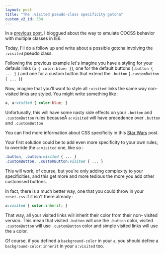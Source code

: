 ```yaml
---
layout: post
title: "The :visited pseudo-class specificity gotcha"
custom_v2_id: 334
---
```


In a [previous post](/blog/333:alternative-multiples-classes-ie6), I bloggued
about the way to emulate OOCSS behavior with multiple classes in IE6.

Today, I'll do a follow up and write about a possible gotcha involving the
`:visited` pseudo class.

Following the previous example let's imagine you have a styling for your
defauls links (`a { color:blue; }`), one for the default buttons (`.button {
... }` ) and one for a custom button that extend the `.button` (`.customButton
{ ... }`)

Now, imagine that you'll want to style all `:visited` links the same way non-
visited links are styled. You might write something like :

    
    
```css
a, a:visited { color:blue; }
```

Unfortunatly, this will have some nasty side effects on your `.button` and
`.customButton` rules becauseÂ `a:visited` will have precedence over `.button`
and `.customButton`

You can find more information about CSS specificity in this [Star
Wars](http://www.stuffandnonsense.co.uk/archives/css_specificity_wars.html)
post.

Your first solution could be to add even more specificity to your own rules,
to override the `a:visited` one, like so :

```css
.button, .button:visited { ... }
.customButton, .customButton:visited { ... }
```

This will work, of course, but you're only adding complexity to your
specificities, and this get more and more tedious the more you add other
customised buttons.

In fact, there is a much better way, one that you could throw in your
`reset.css` if it isn't there already :

```css
a:visited { color:inherit; }
```

That way, all your visited links will inherit their color from their non-
visited version. This mean that visited `.button` will use the `.button`
color, visited `.customButton` will use `.customButton` color and simple
visited links will use the `a` color.

Of course, if you defined a `background-color` in your `a`, you should define
a `background-color:inherit` in your `a:visited` too.

